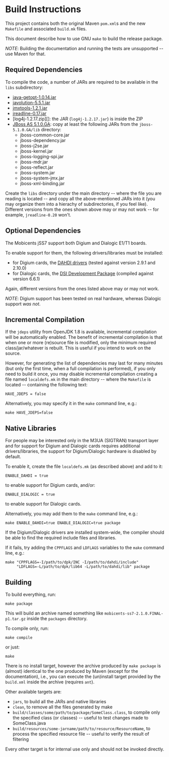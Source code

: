 Build Instructions
==================
This project contains both the original Maven `pom.xml`s and the new
`Makefile` and associated `build.mk` files.

This document describe how to use GNU `make` to build the release
package.

*NOTE*: Building the documentation and running the tests are
        unsupported -- use Maven for that.

Required Dependencies
---------------------
To compile the code, a number of JARs are required to be available in
the `libs` subdirectory:

* [java-getopt-1.0.14.jar][]
* [javolution-5.5.1.jar][]
* [jmxtools-1.2.1.jar][]
* [jreadline-0.17.jar][]
* [log4j-1.2.17.zip][]: the JAR (`log4j-1.2.17.jar`) is inside the ZIP
* [JBoss AS 5.1.0.GA][]: copy at least the following JARs from the
  `jboss-5.1.0.GA/lib` directory:
  * jboss-common-core.jar
  * jboss-dependency.jar
  * jboss-j2se.jar
  * jboss-kernel.jar
  * jboss-logging-spi.jar
  * jboss-mdr.jar
  * jboss-reflect.jar
  * jboss-system.jar
  * jboss-system-jmx.jar
  * jboss-xml-binding.jar

Create the `libs` directory under the main directory -- where the file
you are reading is located -- and copy all the above-mentioned JARs into
it (you may organize them into a hierachy of subdirectories, if you feel
like).
Different versions from the ones shown above may or may not work -- for
example, `jreadline-0.20` won't.

Optional Dependencies
---------------------
The Mobicents jSS7 support both Digium and Dialogic E1/T1 boards.

To enable support for them, the following drivers/libraries must be
installed:

* for Digium cards, the [DAHDI drivers][] (tested against version 2.9.1
  and 2.10.0)
* for Dialogic cards, the [DSI Development Package][] (compiled against
  version 6.6.1)

Again, different versions from the ones listed above may or may not
work.

*NOTE*: Digium support has been tested on real hardware, whereas
        Dialogic support _was not_.

Incremental Compilation
-----------------------
If the `jdeps` utility from OpenJDK 1.8 is available, incremental
compilation will be automatically enabled.
The benefit of incremental compilation is that when one or more
(re)source file is modified, only the minimum required
class/jar/whatever is rebuilt.
This is useful if you intend to work on the source.

However, for generating the list of dependencies may last for many
minutes (but only the first time, when a full compilation is performed),
if you only need to build it once, you may disable incremental
compilation creating a file named `localdefs.mk` in the main directory
-- where the `Makefile` is located -- containing the following text:

    HAVE_JDEPS = false

Alternatively, you may specify it in the `make` command line, e.g.:

    make HAVE_JDEPS=false

Native Libraries
----------------
For people may be interested only in the M3UA (SIGTRAN) transport layer
and for support for Digium and Dialogic cards requires additional
drivers/libraries, the support for Digium/Dialogic hardware is disabled
by default.

To enable it, create the file `localdefs.mk` (as described above) and
add to it:

    ENABLE_DAHDI = true

to enable support for Digium cards, and/or:

    ENABLE_DIALOGIC = true

to enable support for Dialogic cards.

Alternatively, you may add them to the `make` command line, e.g.:

    make ENABLE_DAHDI=true ENABLE_DIALOGIC=true package

If the Digium/Dialogic drivers are installed system-wide, the compiler
should be able to find the required include files and libraries.

If it fails, try adding the `CPPFLAGS` and `LDFLAGS` variables to the
`make` command line, e.g.:

    make "CPPFLAGS=-I/path/to/dpk/INC -I/path/to/dahdi/include"
         "LDFLAGS=-L/path/to/dpk/lib64 -L/path/to/dahdi/lib" package

Building
--------
To build everything, run:

    make package

This will build an archive named something like
`mobicents-ss7-2.1.0.FINAL-p1.tar.gz` inside the `packages` directory.

To compile only, run:

    make compile

or just:

    make

There is no install target, however the archive produced by `make
package` is (almost) identical to the one produced by Maven (except for
the documentation), i.e., you can execute the (un)install target
provided by the `build.xml` inside the archive (requires `ant`).

Other available targets are:

* `jars`, to build all the JARs and native libraries
* `clean`, to remove all the files generated by make
* `build/classes/some/path/to/package/SomeClass.class`, to compile only
  the specified class (or classes) -- useful to test changes made to
  SomeClass.java
* `build/resources/some-jarname/path/to/resource/ResourceName`, to
  process the specified resource file -- useful to verify the result of
  filtering

Every other target is for internal use only and should not be invoked
directly.


[java-getopt-1.0.14.jar]: http://www.urbanophile.com/arenn/hacking/getopt/java-getopt-1.0.14.jar
[javolution-5.5.1.jar]: http://download.java.net/maven/2/javolution/javolution/5.5.1/javolution-5.5.1.jar
[jmxtools-1.2.1.jar]: http://simile.mit.edu/maven/com/sun/jdmk/jmxtools/1.2.1/jmxtools-1.2.1.jar
[jreadline-0.17.jar]: https://repository.jboss.org/nexus/content/repositories/releases/org/jboss/jreadline/jreadline/0.17/jreadline-0.17.jar
[log4j-1.2.17.jar]: http://www.eu.apache.org/dist/logging/log4j/1.2.17/log4j-1.2.17.zip
[JBoss AS 5.1.0.GA]: http://sourceforge.net/projects/jboss/files/JBoss/JBoss-5.1.0.GA/jboss-5.1.0.GA.zip/download
[DAHDI drivers]: http://downloads.asterisk.org/pub/telephony/dahdi-linux-complete/dahdi-linux-complete-2.10.0+2.10.0.tar.gz
[DSI Development Package]: http://www.dialogic.com/en/products/signaling-and-ss7-components/download/dsi-network-interface-boards.aspx
